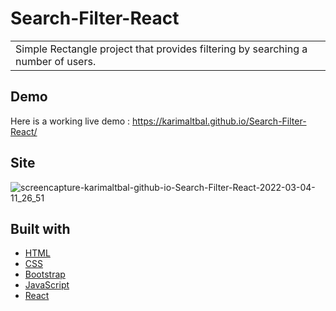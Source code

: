# Search-Filter-React


<table>
<tr>
<td>
  Simple Rectangle project that provides filtering by searching a number of users.
</td>
</tr>
</table>

## Demo
Here is a working live demo :  https://karimaltbal.github.io/Search-Filter-React/


## Site

![screencapture-karimaltbal-github-io-Search-Filter-React-2022-03-04-11_26_51](https://user-images.githubusercontent.com/67224257/158075820-4b77e999-487c-4571-ab1f-a76083f758a9.png)




## Built with 

- [HTML](https://html.com/)
- [CSS](https://css-tricks.com/) 
- [Bootstrap](http://getbootstrap.com/)
- [JavaScript](https://www.javascript.com/)
- [React](https://ar.reactjs.org/)
